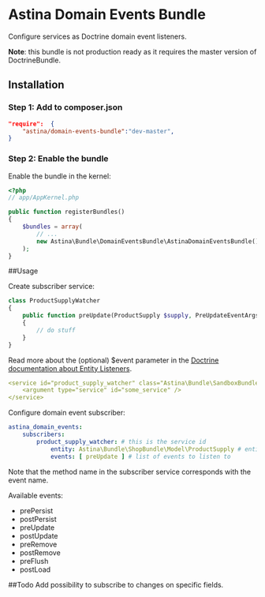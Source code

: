 Astina Domain Events Bundle
===========================

Configure services as Doctrine domain event listeners.

**Note**: this bundle is not production ready as it requires the master version of DoctrineBundle.

## Installation

### Step 1: Add to composer.json

```json
"require":  {
    "astina/domain-events-bundle":"dev-master",
}
```

### Step 2: Enable the bundle

Enable the bundle in the kernel:

```php
<?php
// app/AppKernel.php

public function registerBundles()
{
    $bundles = array(
        // ...
        new Astina\Bundle\DomainEventsBundle\AstinaDomainEventsBundle(),
    );
}
```

##Usage

Create subscriber service:

```php
class ProductSupplyWatcher
{
    public function preUpdate(ProductSupply $supply, PreUpdateEventArgs $event)
    {
        // do stuff
    }
}

```
Read more about the (optional) $event parameter in the [Doctrine documentation about Entity Listeners](https://doctrine-orm.readthedocs.org/en/latest/reference/events.html?highlight=events#entity-listeners).

```yml
<service id="product_supply_watcher" class="Astina\Bundle\SandboxBundle\Foo\ProductSupplyWatcher">
    <argument type="service" id="some_service" />
</service>
```

Configure domain event subscriber:

```yaml
astina_domain_events:
    subscribers:
        product_supply_watcher: # this is the service id
            entity: Astina\Bundle\ShopBundle\Model\ProductSupply # entity class
            events: [ preUpdate ] # list of events to listen to
```

Note that the method name in the subscriber service corresponds with the event name.

Available events:
- prePersist
- postPersist
- preUpdate
- postUpdate
- preRemove
- postRemove
- preFlush
- postLoad

##Todo
Add possibility to subscribe to changes on specific fields.
